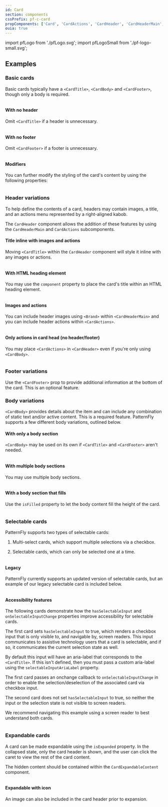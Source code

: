 ```yaml
---
id: Card
section: components
cssPrefix: pf-c-card
propComponents: ['Card', 'CardActions', 'CardHeader', 'CardHeaderMain', 'CardTitle', 'CardBody', 'CardFooter', 'CardExpandableContent']
ouia: true
---
```


import pfLogo from './pfLogo.svg';
import pfLogoSmall from './pf-logo-small.svg';


## Examples 

### Basic cards

Basic cards typically have a `<CardTitle>`, `<CardBody>` and `<CardFooter>`, though only a body is required. 

```ts file='./CardBasic.tsx'
```

#### With no header

Omit `<CardTitle>` if a header is unnecessary. 

```ts file='./CardWithNoHeader.tsx'
```

#### With no footer

Omit `<CardFooter>` if a footer is unnecessary.

```ts file='./CardWithNoFooter.tsx'
```

#### Modifiers

You can further modify the styling of the card's content by using the following properties:

```ts file='./CardWithModifiers.tsx'
```

### Header variations

To help define the contents of a card, headers may contain images, a title, and an actions menu represented by a right-aligned kabob.

The `CardHeader` component allows the addition of these features by using the `CardHeaderMain` and `CardActions` subcomponents. 


#### Title inline with images and actions

Moving `<CardTitle>` within the `CardHeader` component will style it inline with any images or actions.

```ts file='./CardHeaderInCardHead.tsx'
```

#### With HTML heading element

You may use the `component` property to place the card's title within an HTML heading element.

```ts file='./CardWithHeadingElement.tsx'
```

#### Images and actions

You can include header images using `<Brand>` within `<CardHeaderMain>` and you can include header actions within `<CardActions>`.

```ts file='./CardWithImageAndActions.tsx'
```

#### Only actions in card head (no header/footer)

You may place `<CardActions>` in `<CardHeader>` even if you're only using `<CardBody>`.

```ts file='./CardOnlyActionsInCardHead.tsx'
```

### Footer variations

Use the `<CardFooter>` prop to provide additional information at the bottom of the card. This is an optional feature.

### Body variations

`<CardBody>` provides details about the item and can include any combination of static text and/or active content. This is a required feature. PatternFly supports a few different body variations, outlined below. 

#### With only a body section

`<CardBody>` may be used on its own if `<CardTitle>` and `<CardFooter>` aren't needed. 

```ts file='./CardWithOnlyBodySection.tsx'
```

#### With multiple body sections

You may use multiple body sections.

```ts file='./CardWithMultipleBodySections.tsx'
```

#### With a body section that fills

Use the `isFilled` property to let the body content fill the height of the card.

```ts file='./CardWithBodySectionFills.tsx'
```

### Selectable cards

PatternFly supports two types of selectable cards: 

1. Multi-select cards, which support multiple selections via a checkbox. 

2. Selectable cards, which can only be selected one at a time.

```ts file='./CardSelectable.tsx'
```

#### Legacy 

PatternFly currently supports an updated version of selectable cards, but an example of our legacy selectable card is included below.

```ts file='./CardLegacySelectable.tsx'
```

#### Accessibility features

The following cards demonstrate how the `hasSelectableInput` and `onSelectableInputChange` properties improve accessibility for selectable cards.

The first card sets `hasSelectableInput` to true, which renders a checkbox input that is only visible to, and navigable by, screen readers. This input communicates to assistive technology users that a card is selectable, and if so, it communicates the current selection state as well.

By default this input will have an aria-label that corresponds to the `<CardTitle>`. If this isn't defined, then you must pass a custom aria-label using the `selectableInputAriaLabel` property.

The first card passes an onchange callback to `onSelectableInputChange` in order to enable the selection/deselection of the associated card via checkbox input.

The second card does not set `hasSelectableInput` to true, so neither the input or the selection state is not visible to screen readers.

We recommend navigating this example using a screen reader to best understand both cards.

```ts file='./CardSelectableA11yHighlight.tsx'
```

### Expandable cards

A card can be made expandable using the `isExpanded` property. In the collapsed state, only the card header is shown, and the user can click the caret to view the rest of the card content. 

The hidden content should be contained within the `CardExpandableContent` component.

```ts file='./CardExpandable.tsx'
```

#### Expandable with icon

An image can also be included in the card header prior to expansion.

```ts file='./CardExpandableWithIcon.tsx'
```